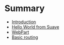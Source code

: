 # Summary

* [Introduction](README.md)
* [Hello World from Suave](hello_world_from_suave.md)
* [WebPart](webpart.md)
* [Basic routing](basic_routing.md)

